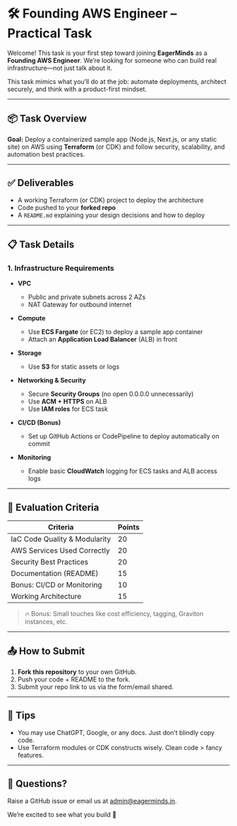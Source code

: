 # 🛠️ Founding AWS Engineer – Practical Task

Welcome! This task is your first step toward joining **EagerMinds** as a **Founding AWS Engineer**. We’re looking for someone who can build real infrastructure—not just talk about it.

This task mimics what you’ll do at the job: automate deployments, architect securely, and think with a product-first mindset.

---

## 📦 Task Overview

**Goal:** Deploy a containerized sample app (Node.js, Next.js, or any static site) on AWS using **Terraform** (or CDK) and follow security, scalability, and automation best practices.

---

## ✅ Deliverables

- A working Terraform (or CDK) project to deploy the architecture
- Code pushed to your **forked repo**
- A `README.md` explaining your design decisions and how to deploy

---

## 📋 Task Details

### 1. Infrastructure Requirements

- **VPC**
  - Public and private subnets across 2 AZs
  - NAT Gateway for outbound internet

- **Compute**
  - Use **ECS Fargate** (or EC2) to deploy a sample app container
  - Attach an **Application Load Balancer** (ALB) in front
  
- **Storage**
  - Use **S3** for static assets or logs

- **Networking & Security**
  - Secure **Security Groups** (no open 0.0.0.0 unnecessarily)
  - Use **ACM + HTTPS** on ALB
  - Use **IAM roles** for ECS task

- **CI/CD (Bonus)**
  - Set up GitHub Actions or CodePipeline to deploy automatically on commit

- **Monitoring**
  - Enable basic **CloudWatch** logging for ECS tasks and ALB access logs

---

## 🧪 Evaluation Criteria

| Criteria                         | Points |
|----------------------------------|--------|
| IaC Code Quality & Modularity    | 20     |
| AWS Services Used Correctly      | 20     |
| Security Best Practices          | 20     |
| Documentation (README)          | 15     |
| Bonus: CI/CD or Monitoring       | 10     |
| Working Architecture             | 15     |

> 🔥 Bonus: Small touches like cost efficiency, tagging, Graviton instances, etc.

---

## 📤 How to Submit

1. **Fork this repository** to your own GitHub.
2. Push your code + README to the fork.
3. Submit your repo link to us via the form/email shared.

---

## 🧠 Tips

- You may use ChatGPT, Google, or any docs. Just don’t blindly copy code.
- Use Terraform modules or CDK constructs wisely. Clean code > fancy features.

---

## 💬 Questions?
Raise a GitHub issue or email us at [admin@eagerminds.in](mailto:admin@eagerminds.in).

We’re excited to see what you build 🚀
